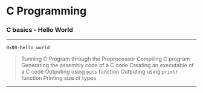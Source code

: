 # C Programming
### C basics - Hello World
---
`0x00-hello_world`
> Running C Program through the Preprocessor
> Compiling C program
> Generating the assembly code of a C code
> Creating an executable of a C code
> Outputing using `puts` function
> Outputing using `printf` function
> Printing size of types
---

